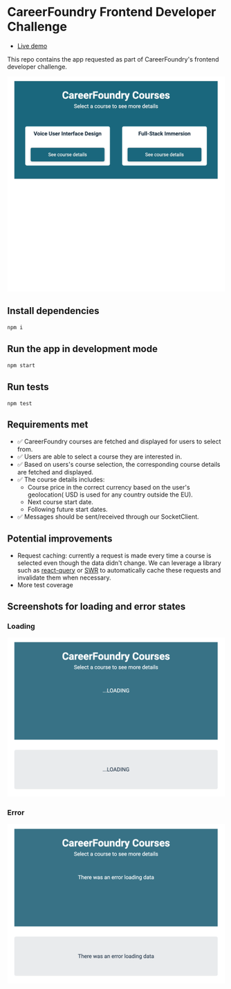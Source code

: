 # CareerFoundry Frontend Developer Challenge

- [Live demo](https://career-foundry-frontend-challenge.vercel.app/)

This repo contains the app requested as part of CareerFoundry's frontend developer challenge.

<p align="center">
  <img src="screenshots/app.gif" />
</p>

## Install dependencies

```
npm i
```

## Run the app in development mode

```
npm start
```

## Run tests

```
npm test
```

## Requirements met

- ✅ CareerFoundry courses are fetched and displayed for users to select from.
- ✅ Users are able to select a course they are interested in.
- ✅ Based on users's course selection, the corresponding course details are fetched and displayed.
- ✅ The course details includes:
  - Course price in the correct currency based on the user's geolocation( USD is used for any country outside the EU).
  - Next course start date.
  - Following future start dates.
- ✅ Messages should be sent/received through our SocketClient.

## Potential improvements

- Request caching: currently a request is made every time a course is selected even though the data didn't change. We can leverage a library such as [react-query](https://react-query-v3.tanstack.com/) or [SWR](https://swr.vercel.app/) to automatically cache these requests and invalidate them when necessary.
- More test coverage

## Screenshots for loading and error states

### Loading

<img src="screenshots/loading.png" />

### Error

<img src="screenshots/error.png" />
